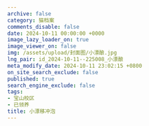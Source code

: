 ```yaml
---
archive: false
category: 猫档案
comments_disable: false
date: 2024-10-11 00:00:00 +0000
image_lazy_loader_on: true
image_viewer_on: false
img: /assets/upload/封面图/小漂酿.jpg
lng_pair: id_2024-10-11--225008_小漂酿
meta_modify_date: 2024-10-11 23:02:15 +0800
on_site_search_exclude: false
published: true
search_engine_exclude: false
tags:
- 宝山校区
- 已领养
title: 小漂移冲泡
---
```

